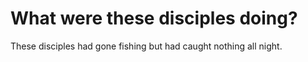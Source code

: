 # What were these disciples doing?

These disciples had gone fishing but had caught nothing all night.
